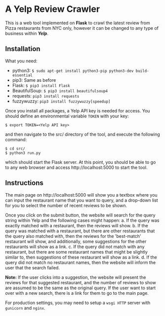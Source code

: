 # A Yelp Review Crawler
This is a web tool implemented on **Flask** to crawl the latest review from Pizza restaurants from NYC only, however it can be changed to any type of business within **_Yelp_**.

## Installation
What you need:
- python3: `$ sudo apt-get install python3-pip python3-dev build-essential`
- pip3: Same as before
- Flask: `$ pip3 install Flask`
- BeautifulSoup: `$ pip3 install beautifulsoup4`
- requests: `pip3 install requests`
- fuzzywuzzy: `pip3 install fuzzywuzzy[speedup]`

Once you install all packages, a Yelp API key is needed for access. You should define an environmental variable `TOKEN` with your key:
```
$ export TOKEN=<Yelp API key>
```
and then navigate to the src/ directory of the tool, and execute the following command:
```
$ cd src/
$ python3 run.py
```
which should start the Flask server.
At this point, you should be able to go to any web browser and access http://localhost:5000 to start the tool.

## Instructions
The main page on http://localhost:5000 will show you a textbox where you can input the restaurant name that you want to query, and a drop-down list for you to select the number of recent reviews to be shown.

Once you click on the submit button, the website will search for the query string within Yelp and the following cases might happen:
a. If the query was exactly matched with a restaurant, then the reviews will show.
b. If the query was matched with a restaurant, but there are other restaurants that the query also matched with, then the reviews for the 'best-match' restaurant will show, and additionally, some suggestions for the other restaurants will show as a link.
c. If the query did not match with any restaurant, but there are some restaurant names that might be slightly similar to, then suggestions of these restaurant will show as a link.
d. If the query did not match no restaurant names, then the website will inform the user that the search failed.

**Note:** If the user clicks into a suggestion, the website will present the reviews for that suggested restaurant, and the number of reviews to show are assumed to be the same as the original query.
If the user want to start over with a new search, there is a link for them to go to the main page.

For production settings, you may need to setup a `wsgi HTTP` server with `gunicorn` and `nginx`.
